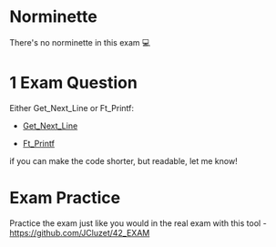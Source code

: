 # Norminette

There's no norminette in this exam 💻

# 1 Exam Question

Either Get_Next_Line or Ft_Printf:

- [Get_Next_Line](https://github.com/pasqualerossi/42-School-Exam-Rank-03/tree/main/get_next_line) 

- [Ft_Printf](https://github.com/pasqualerossi/42-School-Exam-Rank-03/tree/main/ft_printf) 

if you can make the code shorter, but readable, let me know!

# Exam Practice

Practice the exam just like you would in the real exam with this tool - https://github.com/JCluzet/42_EXAM
